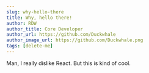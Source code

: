 ```yaml
---
slug: why-hello-there
title: Why, hello there!
author: RDW
author_title: Core Developer
author_url: https://github.com/Duckwhale
author_image_url: https://github.com/Duckwhale.png
tags: [delete-me]
---
```


Man, I really dislike React. But this is kind of cool.
